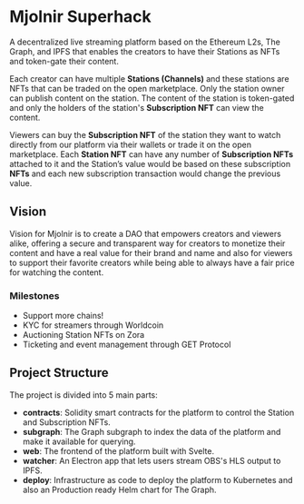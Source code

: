 # Mjolnir Superhack

A decentralized live streaming platform based on the Ethereum L2s, The Graph, and IPFS that enables the creators to have their Stations as NFTs and token-gate their content.

Each creator can have multiple **Stations (Channels)** and these stations are NFTs that can be traded on the open marketplace. Only the station owner can publish content on the station. The content of the station is token-gated and only the holders of the station's **Subscription NFT** can view the content.

Viewers can buy the **Subscription NFT** of the station they want to watch directly from our platform via their wallets or trade it on the open marketplace. Each **Station NFT** can have any number of **Subscription NFTs** attached to it and the Station’s value would be based on these subscription **NFTs** and each new subscription transaction would change the previous value.

## Vision

Vision for Mjolnir is to create a DAO that empowers creators and viewers alike, offering a secure and transparent way for creators to monetize their content and have a real value for their brand and name and also for viewers to support their favorite creators while being able to always have a fair price for watching the content.

### Milestones

- Support more chains!
- KYC for streamers through Worldcoin
- Auctioning Station NFTs on Zora
- Ticketing and event management through GET Protocol

## Project Structure

The project is divided into 5 main parts:

- **contracts**: Solidity smart contracts for the platform to control the Station and Subscription NFTs.
- **subgraph**: The Graph subgraph to index the data of the platform and make it available for querying.
- **web**: The frontend of the platform built with Svelte.
- **watcher**: An Electron app that lets users stream OBS's HLS output to IPFS.
- **deploy**: Infrastructure as code to deploy the platform to Kubernetes and also an Production ready Helm chart for The Graph.